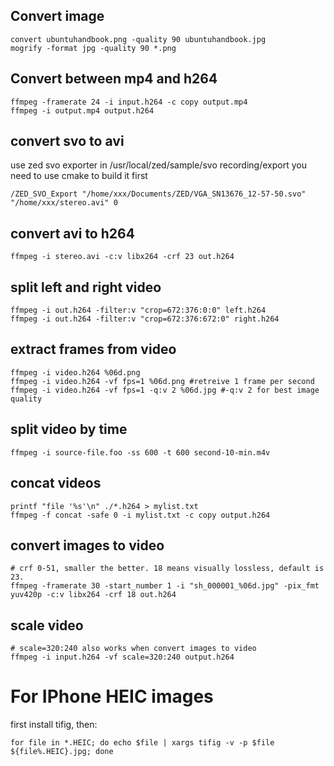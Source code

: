 
## Convert image

    convert ubuntuhandbook.png -quality 90 ubuntuhandbook.jpg
    mogrify -format jpg -quality 90 *.png

## Convert between mp4 and h264

    ffmpeg -framerate 24 -i input.h264 -c copy output.mp4
    ffmpeg -i output.mp4 output.h264

## convert svo to avi
use zed svo exporter in /usr/local/zed/sample/svo recording/export
you need to use cmake to build it first

    /ZED_SVO_Export "/home/xxx/Documents/ZED/VGA_SN13676_12-57-50.svo" "/home/xxx/stereo.avi" 0

## convert avi to h264
    ffmpeg -i stereo.avi -c:v libx264 -crf 23 out.h264

## split left and right video

    ffmpeg -i out.h264 -filter:v "crop=672:376:0:0" left.h264
    ffmpeg -i out.h264 -filter:v "crop=672:376:672:0" right.h264

## extract frames from video

    ffmpeg -i video.h264 %06d.png
    ffmpeg -i video.h264 -vf fps=1 %06d.png #retreive 1 frame per second
    ffmpeg -i video.h264 -vf fps=1 -q:v 2 %06d.jpg #-q:v 2 for best image quality
    
## split video by time

    ffmpeg -i source-file.foo -ss 600 -t 600 second-10-min.m4v

## concat videos

    printf "file '%s'\n" ./*.h264 > mylist.txt
    ffmpeg -f concat -safe 0 -i mylist.txt -c copy output.h264

## convert images to video

    # crf 0-51, smaller the better. 18 means visually lossless, default is 23.
    ffmpeg -framerate 30 -start_number 1 -i "sh_000001_%06d.jpg" -pix_fmt yuv420p -c:v libx264 -crf 18 out.h264
    
## scale video

    # scale=320:240 also works when convert images to video
    ffmpeg -i input.h264 -vf scale=320:240 output.h264

# For IPhone HEIC images
first install tifig, then:

    for file in *.HEIC; do echo $file | xargs tifig -v -p $file ${file%.HEIC}.jpg; done
    
    
